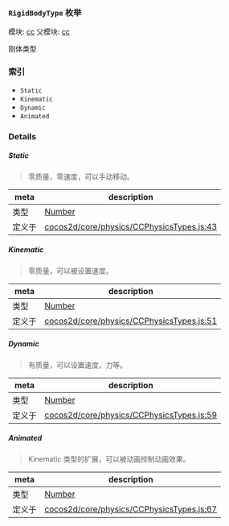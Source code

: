 ### `RigidBodyType` 枚举



模块: [cc](../modules/cc.md)
父模块: [cc](../modules/cc.md)


刚体类型


### 索引
  - `Static`
  - `Kinematic`
  - `Dynamic`
  - `Animated`

### Details


##### Static

> 零质量，零速度，可以手动移动。

| meta | description |
|------|-------------|
| 类型 | <a href="https://developer.mozilla.org/en/JavaScript/Reference/Global_Objects/Number" class="crosslink external" target="_blank">Number</a> |
| 定义于 | [cocos2d/core/physics/CCPhysicsTypes.js:43](https://github.com/cocos-creator/engine/blob/4f734a806d1fd7c4073fb064fddc961384fe67af/cocos2d/core/physics/CCPhysicsTypes.js#L43) |



##### Kinematic

> 零质量，可以被设置速度。

| meta | description |
|------|-------------|
| 类型 | <a href="https://developer.mozilla.org/en/JavaScript/Reference/Global_Objects/Number" class="crosslink external" target="_blank">Number</a> |
| 定义于 | [cocos2d/core/physics/CCPhysicsTypes.js:51](https://github.com/cocos-creator/engine/blob/4f734a806d1fd7c4073fb064fddc961384fe67af/cocos2d/core/physics/CCPhysicsTypes.js#L51) |



##### Dynamic

> 有质量，可以设置速度，力等。

| meta | description |
|------|-------------|
| 类型 | <a href="https://developer.mozilla.org/en/JavaScript/Reference/Global_Objects/Number" class="crosslink external" target="_blank">Number</a> |
| 定义于 | [cocos2d/core/physics/CCPhysicsTypes.js:59](https://github.com/cocos-creator/engine/blob/4f734a806d1fd7c4073fb064fddc961384fe67af/cocos2d/core/physics/CCPhysicsTypes.js#L59) |



##### Animated

> Kinematic 类型的扩展，可以被动画控制动画效果。

| meta | description |
|------|-------------|
| 类型 | <a href="https://developer.mozilla.org/en/JavaScript/Reference/Global_Objects/Number" class="crosslink external" target="_blank">Number</a> |
| 定义于 | [cocos2d/core/physics/CCPhysicsTypes.js:67](https://github.com/cocos-creator/engine/blob/4f734a806d1fd7c4073fb064fddc961384fe67af/cocos2d/core/physics/CCPhysicsTypes.js#L67) |


